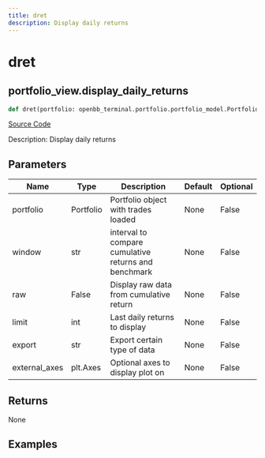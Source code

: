 ```yaml
---
title: dret
description: Display daily returns
---
```

# dret

## portfolio_view.display_daily_returns

```python
def dret(portfolio: openbb_terminal.portfolio.portfolio_model.PortfolioModel, window: str, raw: bool, limit: int, export: str, external_axes: Union[matplotlib.axes._axes.Axes, NoneType]) -> None:
```
[Source Code](https://github.com/OpenBB-finance/OpenBBTerminal/tree/main/openbb_terminal/portfolio/portfolio_view.py#L470)

Description: Display daily returns

## Parameters

| Name | Type | Description | Default | Optional |
| ---- | ---- | ----------- | ------- | -------- |
| portfolio | Portfolio | Portfolio object with trades loaded | None | False |
| window | str | interval to compare cumulative returns and benchmark | None | False |
| raw | False | Display raw data from cumulative return | None | False |
| limit | int | Last daily returns to display | None | False |
| export | str | Export certain type of data | None | False |
| external_axes | plt.Axes | Optional axes to display plot on | None | False |

## Returns

None

## Examples

